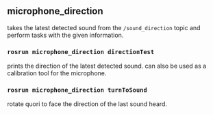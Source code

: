 ## microphone_direction
takes the latest detected sound from the `/sound_direction` topic and perform tasks with the given information.

### `rosrun microphone_direction directionTest`
prints the direction of the latest detected sound. can also be used as a calibration tool for the microphone.

### `rosrun microphone_direction turnToSound`
rotate quori to face the direction of the last sound heard.
